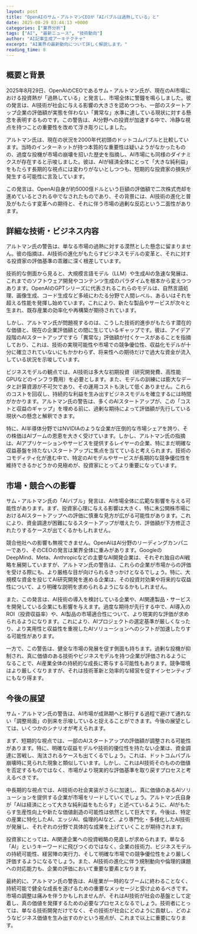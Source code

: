 ```yaml
---
layout: post
title: "OpenAIのサム・アルトマンCEOが「AIバブルは過熱している」と"
date: 2025-08-29 03:44:13 +0000
categories: ["業界分析"]
tags: ["AI", "最新ニュース", "技術動向"]
author: "AI記事生成アーキテクチャ"
excerpt: "AI業界の最新動向について詳しく解説します。"
reading_time: 8
---
```


## 概要と背景

2025年8月29日、OpenAIのCEOであるサム・アルトマン氏が、現在のAI市場における投資熱が「過熱している」と発言し、市場全体に警鐘を鳴らしました。彼の発言は、AI技術が社会に与える影響の大きさを認めつつも、一部のスタートアップ企業の評価額が実態を伴わない「異常な」水準に達している現状に対する懸念を表明するものです。この警告は、AI分野への投資が加速する中で、冷静な視点を持つことの重要性を改めて浮き彫りにしました。

アルトマン氏は、現在の状況を2000年代初頭のドットコムバブルと比較しています。当時のインターネットが持つ本質的な重要性は疑いようがなかったものの、過度な投機が市場の崩壊を招いた歴史を指摘し、AI市場にも同様のダイナミクスが存在すると示唆しました。彼は、AIが経済全体にとって「大きな純利益」をもたらす長期的な視点には変わりがないとしつつも、短期的な投資家の損失が発生する可能性に言及しています。

この発言は、OpenAI自身が約5000億ドルという巨額の評価額で二次株式売却を進めているとされる中でなされたものであり、その背景には、AI技術の進化と普及がもたらす変革への期待と、それに伴う市場の過剰な反応という二面性があります。

## 詳細な技術・ビジネス内容

アルトマン氏の警告は、単なる市場の過熱に対する漠然とした懸念に留まりません。彼の指摘は、AI技術の進化がもたらすビジネスモデルの変革と、それに対する投資家の評価基準の乖離に深く根差しています。

技術的な側面から見ると、大規模言語モデル（LLM）や生成AIの急速な発展は、これまでのソフトウェア開発やコンテンツ生成のパラダイムを根本から変えつつあります。OpenAIのGPTシリーズに代表されるこれらのモデルは、自然言語処理、画像生成、コード生成など多岐にわたる分野で人間レベル、あるいはそれを超える性能を発揮し始めています。これにより、新たな製品やサービスが次々と生まれ、既存産業の効率化や再構築が期待されています。

しかし、アルトマン氏が問題視するのは、こうした技術的進歩がもたらす潜在的な価値と、現在の企業評価額との間に生じているギャップです。彼は、アイデア段階のAIスタートアップですら「異常な」評価額が付くケースがあることを指摘しており、これは、技術の実現可能性や市場での競争優位性、収益化モデルが十分に確立されていないにもかかわらず、将来性への期待だけで過大な資金が流入している状況を示唆しています。

ビジネスモデルの観点では、AI技術は多大な初期投資（研究開発費、高性能GPUなどのインフラ費用）を必要とします。また、モデルの訓練には膨大なデータと計算資源が不可欠であり、その運用コストも決して低くありません。これらのコストを回収し、持続的な利益を生み出すビジネスモデルを確立するには時間がかかります。アルトマン氏の警告は、多くのAIスタートアップが、この「コストと収益のギャップ」を埋める前に、過剰な期待によって評価額が先行している現状への懸念と解釈できます。

特に、AI半導体分野ではNVIDIAのような企業が圧倒的な市場シェアを誇り、その株価はAIブームの恩恵を大きく受けています。しかし、アルトマン氏の指摘は、AIアプリケーションやサービスを提供するレイヤーの企業、特にまだ明確な収益基盤を持たないスタートアップに焦点を当てていると考えられます。技術のコモディティ化が進む中で、特定のAIモデルやサービスが長期的な競争優位性を維持できるかどうかの見極めが、投資家にとってより重要になっています。

## 市場・競合への影響

サム・アルトマン氏の「AIバブル」発言は、AI市場全体に広範な影響を与える可能性があります。まず、投資家心理に与える影響は大きく、特に未公開株市場におけるAIスタートアップへの評価に慎重な見方が広がる可能性があります。これにより、資金調達が困難になるスタートアップが増えたり、評価額が下方修正されたりするケースが出てくるかもしれません。

競合他社への影響も無視できません。OpenAIはAI分野のリーディングカンパニーであり、そのCEOの発言は業界全体に重みがあります。GoogleのDeepMind、Meta、Anthropicなどの主要なAI開発企業は、それぞれ独自のAI戦略を展開していますが、アルトマン氏の警告は、これらの企業が市場からの評価を受ける際にも、より厳格な目が向けられるきっかけとなるでしょう。特に、大規模な資金を投じてAI研究開発を進める企業は、その投資対効果や将来的な収益性について、より明確な説明を求められるようになるかもしれません。

また、この発言は、AI技術の導入を検討している企業や、AI関連製品・サービスを開発している企業にも影響を与えます。過度な期待が先行する中で、AI導入のROI（投資収益率）や、AI製品の市場適合性について、より現実的な評価が求められるようになります。これにより、AIプロジェクトの選定基準が厳しくなったり、より実用性と収益性を重視したAIソリューションへのシフトが加速したりする可能性があります。

一方で、この警告は、健全な市場の発展を促す側面も持ちます。過剰な投機が抑制され、真に価値のある技術やビジネスモデルを持つ企業が評価されるようになることで、AI産業全体の持続的な成長に寄与する可能性もあります。競争環境はより厳しくなりますが、それは技術革新と効率的な経営を促すインセンティブにもなり得ます。

## 今後の展望

サム・アルトマン氏の警告は、AI市場が成熟期へと移行する過程で避けて通れない「調整局面」の到来を示唆していると捉えることができます。今後の展望としては、いくつかのシナリオが考えられます。

まず、短期的な視点では、一部のAIスタートアップの評価額が調整される可能性があります。特に、明確な収益モデルや技術的優位性を持たない企業は、資金調達に苦戦し、淘汰されるケースも出てくるでしょう。これは、ドットコムバブル崩壊時に見られた現象と類似しています。しかし、これはAI技術そのものの価値を否定するものではなく、市場がより現実的な評価基準を取り戻すプロセスと考えるべきです。

中長期的な視点では、AI技術の社会実装がさらに加速し、真に価値のあるAIソリューションを提供する企業が市場をリードしていくでしょう。アルトマン氏自身が「AIは経済にとって大きな純利益をもたらす」と述べているように、AIがもたらす生産性向上や新たな価値創造の可能性は依然として巨大です。今後は、特定の産業に特化したAI、エッジAI、倫理的AIなど、より専門化・多様化したAI技術が発展し、それぞれの分野で具体的な成果を上げていくことが期待されます。

投資家にとっては、AI関連企業への投資戦略の見直しが求められます。単なる「AI」というキーワードに飛びつくのではなく、企業の技術力、ビジネスモデルの持続可能性、経営陣の実行力、そして明確な市場での競争優位性をより厳しく評価するようになるでしょう。また、AI技術の進化に伴う規制動向や倫理的課題への対応能力も、企業の評価において重要な要素となります。

最終的に、アルトマン氏の警告は、AI産業が一時的なブームに終わることなく、持続可能で健全な成長を遂げるための重要なメッセージと受け止めるべきです。市場の調整は痛みを伴うかもしれませんが、それはAI技術が社会の基盤として定着し、真の価値を発揮するための必要なプロセスとなるでしょう。技術者にとっては、単なる技術開発だけでなく、その技術が社会にどのように貢献し、どのようなビジネス価値を生み出すのかという視点が、これまで以上に重要になります。
